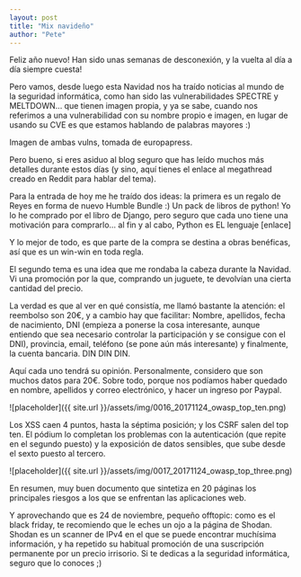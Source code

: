 ```yaml
---
layout: post
title: "Mix navideño"
author: "Pete"
---
```


Feliz año nuevo! Han sido unas semanas de desconexión, y la vuelta al día a día siempre cuesta!

Pero vamos, desde luego esta Navidad nos ha traído noticias al mundo de la seguridad informática, como han sido las vulnerabilidades SPECTRE y MELTDOWN... que tienen imagen propia, y ya se sabe, cuando nos referimos a una vulnerabilidad con su nombre propio e imagen, en lugar de usando su CVE es que estamos hablando de palabras mayores :)

Imagen de ambas vulns, tomada de europapress.

Pero bueno, si eres asiduo al blog seguro que has leído muchos más detalles durante estos días (y sino, aquí tienes el enlace al megathread creado en Reddit para hablar del tema).

Para la entrada de hoy me he traído dos ideas: la primera es un regalo de Reyes en forma de nuevo Humble Bundle :) Un pack de libros de python! Yo lo he comprado por el libro de Django, pero seguro que cada uno tiene una motivación para comprarlo... al fin y al cabo, Python es EL lenguaje [enlace]

Y lo mejor de todo, es que parte de la compra se destina a obras benéficas, así que es un win-win en toda regla.

El segundo tema es una idea que me rondaba la cabeza durante la Navidad. Vi una promoción por la que, comprando un juguete, te devolvían una cierta cantidad del precio.

La verdad es que al ver en qué consistía, me llamó bastante la atención: el reembolso son 20€, y a cambio hay que facilitar: Nombre, apellidos, fecha de nacimiento, DNI (empieza a ponerse la cosa interesante, aunque entiendo que sea necesario controlar la participación y se consigue con el DNI), provincia, email, teléfono (se pone aún más interesante) y finalmente, la cuenta bancaria. DIN DIN DIN. 

Aquí cada uno tendrá su opinión. Personalmente, considero que son muchos datos para 20€. Sobre todo, porque nos podíamos haber quedado en nombre, apellidos y correo electrónico, y hacer un ingreso por Paypal.



![placeholder]({{ site.url }}/assets/img/0016_20171124_owasp_top_ten.png)

Los XSS caen 4 puntos, hasta la séptima posición; y los CSRF salen del top ten. El pódium lo completan los problemas con la autenticación (que repite en el segundo puesto) y la exposición de datos sensibles, que sube desde el sexto puesto al tercero.

![placeholder]({{ site.url }}/assets/img/0017_20171124_owasp_top_three.png)

En resumen, muy buen documento que sintetiza en 20 páginas los principales riesgos a los que se enfrentan las aplicaciones web.

Y aprovechando que es 24 de noviembre, pequeño offtopic: como es el black friday, te recomiendo que le eches un ojo a la página de Shodan. Shodan es un scanner de IPv4 en el que se puede encontrar muchísima información, y ha repetido su habitual promoción de una suscripción permanente por un precio irrisorio. Si te dedicas a la seguridad informática, seguro que lo conoces ;)
